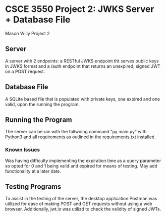 # CSCE 3550  Project 2: JWKS Server + Database File
Mason Willy
Project 2

## Server
A server with 2 endpoints: a RESTful JWKS endpoint tht serves public keys in JWKS format and a /auth endpoint that returns an unexpired, signed JWT on a POST request.

## Database File
A SQLite based file that is populated with private keys, one expired and one valid, upon the running the program. 

## Running the Program
The server can be ran with the follwoing command "py main.py" with Python3 and all requirements as outlined in the requirements.txt installed.

### Known Issues
Was having difficulty implementing the expiration time as a query parameter so opted for 0 and 1 being valid and expired for means of testing. May add functionality at a later date.

## Testing Programs
To assist in the testing of the server, the desktop application Postman was utilized for ease of making POST and GET requests without using a web browser. Additionally, jwt.io was utilizd to check the validity of signed JWTs.